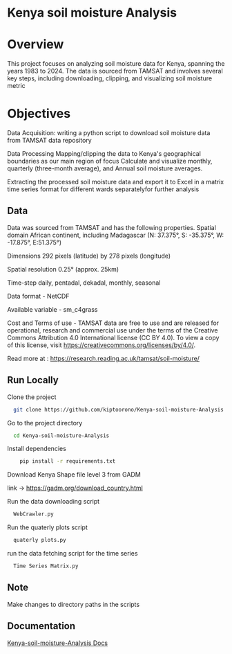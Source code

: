 
# Kenya soil moisture Analysis
# Overview
This project focuses on analyzing soil moisture data for Kenya, spanning the years 1983 to 2024. The data is sourced from TAMSAT and involves several key steps, including downloading, clipping, and visualizing soil moisture metric

# Objectives
Data Acquisition: writing a python script to download soil moisture data from TAMSAT data repository

Data Processing
Mapping/clipping the data to Kenya's geographical  boundaries as   our main region of focus
Calculate and visualize monthly, quarterly (three-month average), and Annual soil moisture averages.

Extracting the processed soil moisture data and export it to Excel in a matrix time series  format for different wards separatelyfor further analysis
## Data 

Data was sourced from TAMSAT and has the following properties.
Spatial domain	African continent, including Madagascar (N: 37.375°, S: -35.375°, W: -17.875°, E:51.375°)

Dimensions	292 pixels (latitude) by 278 pixels (longitude)

Spatial resolution	0.25° (approx. 25km)

Time-step	daily, pentadal, dekadal, monthly, seasonal

Data format	- 
NetCDF

Available variable -	sm_c4grass

Cost and Terms of use	- TAMSAT data are free to use and are released for operational, research and commercial use under the terms of the Creative Commons Attribution 4.0 International license (CC BY 4.0). To view a copy of this license, visit https://creativecommons.org/licenses/by/4.0/. 

Read more at : https://research.reading.ac.uk/tamsat/soil-moisture/

## Run Locally

Clone the project

```bash
  git clone https://github.com/kiptoorono/Kenya-soil-moisture-Analysis.git
```

Go to the project directory

```bash
  cd Kenya-soil-moisture-Analysis
```

Install dependencies

```bash
    pip install -r requirements.txt

```

Download Kenya Shape file level 3 from GADM

 link ->  https://gadm.org/download_country.html


Run the data downloading script

```bash
  WebCrawler.py
```


Run the quaterly plots script

```bash
  quaterly plots.py
```

run the data fetching script for the time series

```bash
  Time Series Matrix.py
```
## Note
Make changes to directory paths in the scripts


## Documentation
[Kenya-soil-moisture-Analysis Docs](https://github.com/kiptoorono/Kenya-soil-moisture-Analysis/blob/main/Docs.pdf)
